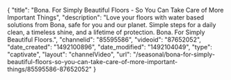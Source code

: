{
    "title": "Bona. For Simply Beautiful Floors - So You Can Take Care of More Important Things",
    "description": "Love your floors with water based solutions from Bona, safe for you and our planet. Simple steps for a daily clean, a timeless shine, and a lifetime of protection. Bona. For Simply Beautiful Floors.",
    "channelid": "85595586",
    "videoid": "87652052",
    "date_created": "1492100896",
    "date_modified": "1492104049",
    "type": "captivate",
    "layout": "channelVideo",
    "url": "\/seasonal\/bona-for-simply-beautiful-floors-so-you-can-take-care-of-more-important-things\/85595586-87652052"
}